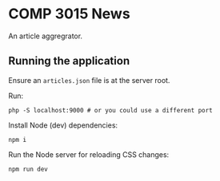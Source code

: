 # COMP 3015 News

An article aggregrator.

## Running the application

Ensure an `articles.json` file is at the server root.

Run:

```
php -S localhost:9000 # or you could use a different port
```

Install Node (dev) dependencies:

```
npm i
```

Run the Node server for reloading CSS changes:

```
npm run dev
```
